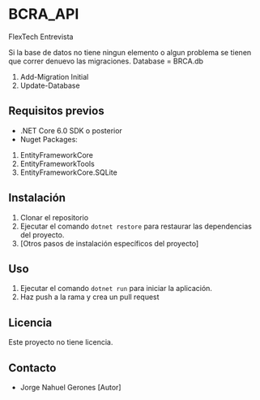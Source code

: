 


# BCRA_API

FlexTech Entrevista

Si la base de datos no tiene ningun elemento o algun problema se tienen que correr denuevo las migraciones.
Database = BRCA.db

1. Add-Migration Initial
2. Update-Database

## Requisitos previos

- .NET Core 6.0 SDK o posterior
- Nuget Packages:
1. EntityFrameworkCore
2. EntityFrameworkTools
3. EntityFrameworkCore.SQLite

## Instalación

1. Clonar el repositorio
2. Ejecutar el comando `dotnet restore` para restaurar las dependencias del proyecto.
3. [Otros pasos de instalación específicos del proyecto]

## Uso

1. Ejecutar el comando `dotnet run` para iniciar la aplicación.
2. Haz push a la rama y crea un pull request

## Licencia

Este proyecto no tiene licencia.

## Contacto

- Jorge Nahuel Gerones [Autor]





